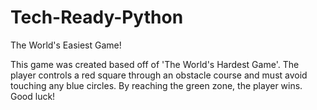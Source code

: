 # Tech-Ready-Python
The World's Easiest Game!

This game was created based off of 'The World's Hardest Game'. The player controls a red square through an obstacle course and must avoid touching any blue circles. By reaching the green zone, the player wins. Good luck!
